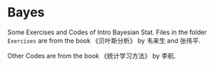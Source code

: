 # Bayes

Some Exercises and Codes of Intro Bayesian Stat. Files in the folder `Exercises` are from the book 《贝叶斯分析》 by 韦来生 and 张伟平.

Other Codes are from the book 《统计学习方法》 by 李航.
